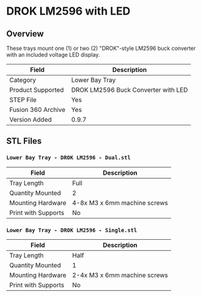 # DROK LM2596 with LED

## Overview

These trays mount one (1) or two (2) "DROK"-style LM2596 buck converter with an included voltage LED display.

| Field                 | Description               |
|-----------------------|---------------------------|
| Category              | Lower Bay Tray            |
| Product Supported     | DROK LM2596 Buck Converter with LED   |
| STEP File             | Yes                       |
| Fusion 360 Archive    | Yes                       |
| Version Added         | 0.9.7                     |

## STL Files

### `Lower Bay Tray - DROK LM2596 - Dual.stl`

| Field                 | Description                   |
|-----------------------|-------------------------------|
| Tray Length           | Full                          |
| Quantity Mounted      | 2                             |
| Mounting Hardware     | 4-8x M3 x 6mm machine screws  |
| Print with Supports   | No                            |

### `Lower Bay Tray - DROK LM2596 - Single.stl`

| Field                 | Description                   |
|-----------------------|-------------------------------|
| Tray Length           | Half                          |
| Quantity Mounted      | 1                             |
| Mounting Hardware     | 2-4x M3 x 6mm machine screws  |
| Print with Supports   | No                            |